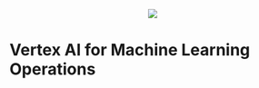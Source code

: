 
<p align="center" width="100%">
    <img src="https://fonts.gstatic.com/s/i/gcpiconscolors/vertexai/v1/web-32dp/colors_vertexai_color_2x_web_32dp.png">
</p>

# Vertex AI for Machine Learning Operations

